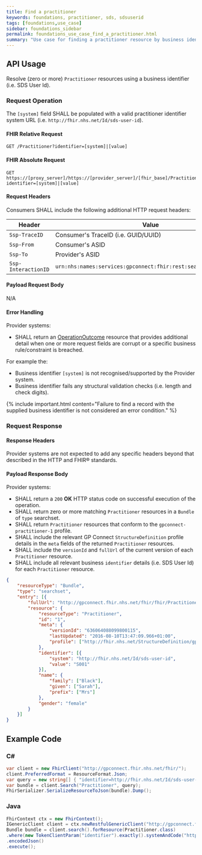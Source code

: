 ```yaml
---
title: Find a practitioner
keywords: foundations, practitioner, sds, sdsuserid
tags: [foundations,use_case]
sidebar: foundations_sidebar
permalink: foundations_use_case_find_a_practitioner.html
summary: "Use case for finding a practitioner resource by business identity."
---
```


## API Usage ##

Resolve (zero or more) `Practitioner` resources using a business identifier (i.e. SDS User Id).

### Request Operation ###

The `[system]` field SHALL be populated with a valid practitioner identifier system URL (i.e. `http://fhir.nhs.net/Id/sds-user-id`).

#### FHIR Relative Request ####

```http
GET /Practitioner?identifier=[system]|[value]
```

#### FHIR Absolute Request ####

```http
GET https://[proxy_server]/https://[provider_server]/[fhir_base]/Practitioner?identifier=[system]|[value]
```

#### Request Headers ####

Consumers SHALL include the following additional HTTP request headers:

| Header               | Value |
|----------------------|-------|
| `Ssp-TraceID`        | Consumer's TraceID (i.e. GUID/UUID) |
| `Ssp-From`           | Consumer's ASID |
| `Ssp-To`             | Provider's ASID |
| `Ssp-InteractionID`  | `urn:nhs:names:services:gpconnect:fhir:rest:search:practitioner`|

#### Payload Request Body ####

N/A

#### Error Handling ####

Provider systems:

- SHALL return an [OperationOutcome](https://www.hl7.org/fhir/DSTU2/operationoutcome.html) resource that provides additional detail when one or more request fields are corrupt or a specific business rule/constraint is breached.

For example the:

- Business identifier `[system]` is not recognised/supported by the Provider system.
- Business identifier fails any structural validation checks (i.e. length and check digits).

{% include important.html content="Failure to find a record with the supplied business identifier is not considered an error condition." %}

### Request Response ###

#### Response Headers ####

Provider systems are not expected to add any specific headers beyond that described in the HTTP and FHIR&reg; standards.

#### Payload Response Body ####

Provider systems:

- SHALL return a `200` **OK** HTTP status code on successful execution of the operation.
- SHALL return zero or more matching `Practitioner` resources in a `Bundle` of `type` searchset.
- SHALL return `Practitioner` resources that conform to the `gpconnect-practitioner-1` profile.
- SHALL include the relevant GP Connect `StructureDefinition` profile details in the `meta` fields of the returned `Practitioner` resources.
- SHALL include the `versionId` and `fullUrl` of the current version of each `Practitioner` resource.
- SHALL include all relevant business `identifier` details (i.e. SDS User Id) for each `Practitioner` resource.

```json
{
	"resourceType": "Bundle",
	"type": "searchset",
	"entry": [{
		"fullUrl": "http://gpconnect.fhir.nhs.net/fhir/fhir/Practitioner/1/_history/636064088099800115",
		"resource": {
			"resourceType": "Practitioner",
			"id": "1",
			"meta": {
				"versionId": "636064088099800115",
				"lastUpdated": "2016-08-10T13:47:09.966+01:00",
				"profile": ["http://fhir.nhs.net/StructureDefinition/gpconnect-practitioner-1"]
			},
			"identifier": [{
				"system": "http://fhir.nhs.net/Id/sds-user-id",
				"value": "S001"
			}],
			"name": {
				"family": ["Black"],
				"given": ["Sarah"],
				"prefix": ["Mrs"]
			},
			"gender": "female"
		}
	}]
}
```

## Example Code ##

### C# ###

```csharp
var client = new FhirClient("http://gpconnect.fhir.nhs.net/fhir/");
client.PreferredFormat = ResourceFormat.Json;
var query = new string[] { "identifier=http://fhir.nhs.net/Id/sds-user-id|S001" };
var bundle = client.Search("Practitioner", query);
FhirSerializer.SerializeResourceToJson(bundle).Dump();
```

### Java ###

```java
FhirContext ctx = new FhirContext();
IGenericClient client = ctx.newRestfulGenericClient("http://gpconnect.fhir.nhs.net/fhir/");
Bundle bundle = client.search().forResource(Practitioner.class)
.where(new TokenClientParam("identifier").exactly().systemAndCode("http://fhir.nhs.net/Id/sds-user-id", "S001"))
.encodedJson()
.execute();
```
